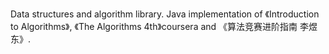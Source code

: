 Data structures and algorithm library. Java implementation of 《Introduction to Algorithms》, 《The Algorithms 4th》coursera and 《算法竞赛进阶指南 李煜东》.
